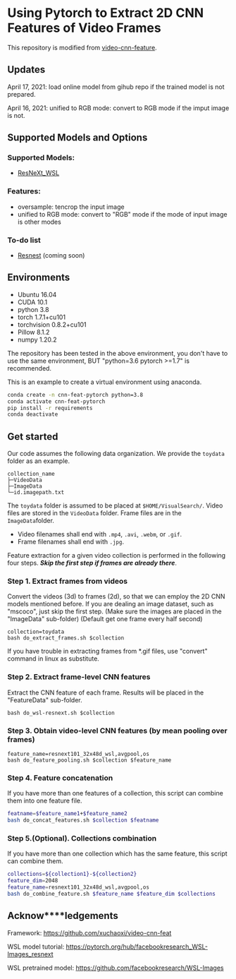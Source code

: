 # Using Pytorch to Extract 2D CNN Features of Video Frames

This repository is modified from [video-cnn-feature](https://github.com/xuchaoxi/video-cnn-feat).

## Updates

April 17, 2021: load online model from gihub repo if the trained model is not prepared.

April 16, 2021: unified to RGB mode: convert to RGB mode if the imput image is not.

## Supported Models and Options

### Supported Models:

- [ResNeXt_WSL](https://github.com/facebookresearch/WSL-Images)

<!-- * …… -->

### Features:

- oversample: tencrop the input image
- unified to RGB mode: convert to "RGB" mode if the mode of input image is other modes

### To-do list

<!-- - universal: add more supported models: -->

- [Resnest](https://github.com/zhanghang1989/ResNeSt) (coming soon)

## Environments

* Ubuntu 16.04
* CUDA 10.1
* python 3.8
* torch 1.7.1+cu101
* torchvision 0.8.2+cu101
* Pillow 8.1.2
* numpy 1.20.2

The repository has been tested in the above environment, you don't have to use the same environment, BUT "python=3.6 pytorch >=1.7" is recommended.

This is an example to create a virtual environment using anaconda.

```bash
conda create -n cnn-feat-pytorch python=3.8
conda activate cnn-feat-pytorch
pip install -r requirements 
conda deactivate
```

<!-- # Extracting CNN features from video frames by MXNet

The `video-cnn-feat` toolbox provides python code and scripts for extracting CNN features from video frames by pre-trained [MXNet](http://mxnet.incubator.apache.org/) models. We have used this toolbox for our [winning solution](https://www-nlpir.nist.gov/projects/tvpubs/tv18.papers/rucmm.pdf) at TRECVID 2018 ad-hoc video search (AVS) task and in our [W2VV++](https://dl.acm.org/citation.cfm?doid=3343031.3350906) paper.

## Requirements

### Environments

* Ubuntu 16.04
* CUDA 9.0
* python 2.7
* opencv-python
* mxnet-cu90 
* numpy

We used virtualenv to setup a deep learning workspace that supports MXNet. Run the following script to install the required packages.
```
virtualenv --system-site-packages ~/cnn_feat
source ~/cnn_feat/bin/activate
pip install -r requirements.txt
deactivate
``` -->

<!-- ### MXNet models

#### 1. ResNet-152 from the MXNet model zoo

```
# Download resnet-152 model pre-trained on imagenet-11k
./do_download_resnet152_11k.sh

# Download resnet-152 model pre-trained on imagenet-1k
./do_download_resnet152_1k.sh
```

#### 2. ResNeXt-101 from MediaMill, University of Amsterdam

Send a request to `xirong ATrucDOTeduDOTcn` for the model link. Please read the [ImageNet Shuffle](https://dl.acm.org/citation.cfm?id=2912036) paper for technical details. -->

## Get started

Our code assumes the following data organization. We provide the `toydata` folder as an example.

```
collection_name
├─VideoData
├─ImageData
└─id.imagepath.txt
```

The `toydata` folder is assumed to be placed at `$HOME/VisualSearch/`. Video files are stored in the `VideoData` folder. Frame files are in the `ImageData`folder.

+ Video filenames shall end with `.mp4`, `.avi`, `.webm`, or `.gif`.
+ Frame filenames shall end with `.jpg`.

Feature extraction for a given video collection is performed in the following four steps. ***Skip the first step if frames are already there***.

### Step 1. Extract frames from videos

Convert the videos (3d) to frames (2d), so that we can employ the 2D CNN models mentioned before.
If you are dealing an image dataset, such as "mscoco", just skip the first step. (Make sure the images are placed in the "ImageData" sub-folder) (Default get one frame every half second)

```
collection=toydata
bash do_extract_frames.sh $collection
```

If you have trouble in extracting frames from *.gif files, use "convert" command in linux as substitute.

### Step 2. Extract frame-level CNN features

Extract the CNN feature of each frame. Results will be placed in the "FeatureData" sub-folder.

```
bash do_wsl-resnext.sh $collection
```

### Step 3. Obtain video-level CNN features (by mean pooling over frames)

```
feature_name=resnext101_32x48d_wsl,avgpool,os
bash do_feature_pooling.sh $collection $feature_name
```

### Step 4. Feature concatenation

If you have more than one features of a collection, this script can combine them into one feature file.

```bash
featname=$feature_name1+$feature_name2
bash do_concat_features.sh $collection $featname
```

### Step 5.(Optional). Collections combination

If you have more than one collection which has the same feature, this script can combine them.

```bash
collections=${collection1}-${collection2}
feature_dim=2048
feature_name=resnext101_32x48d_wsl,avgpool,os
bash do_combine_feature.sh $feature_name $feature_dim $collections 
```

## Acknow****ledgements

Framework: https://github.com/xuchaoxi/video-cnn-feat

WSL model tutorial: https://pytorch.org/hub/facebookresearch_WSL-Images_resnext

WSL pretrained model: https://github.com/facebookresearch/WSL-Images
